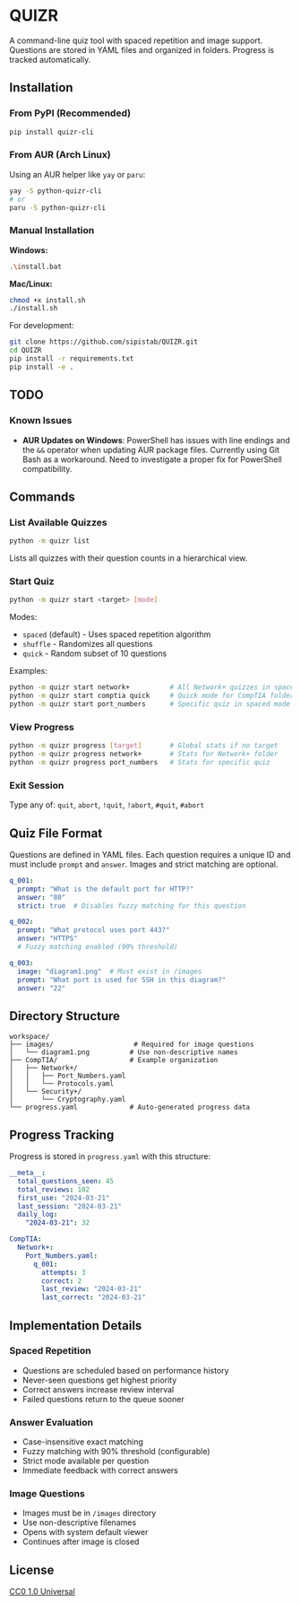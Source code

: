 # QUIZR

A command-line quiz tool with spaced repetition and image support. Questions are stored in YAML files and organized in folders. Progress is tracked automatically.

## Installation

### From PyPI (Recommended)
```bash
pip install quizr-cli
```

### From AUR (Arch Linux)
Using an AUR helper like `yay` or `paru`:
```bash
yay -S python-quizr-cli
# or
paru -S python-quizr-cli
```

### Manual Installation

**Windows:**
```bash
.\install.bat
```

**Mac/Linux:**
```bash
chmod +x install.sh
./install.sh
```

For development:
```bash
git clone https://github.com/sipistab/QUIZR.git
cd QUIZR
pip install -r requirements.txt
pip install -e .
```

## TODO

### Known Issues
- **AUR Updates on Windows**: PowerShell has issues with line endings and the `&&` operator when updating AUR package files. Currently using Git Bash as a workaround. Need to investigate a proper fix for PowerShell compatibility.

## Commands

### List Available Quizzes
```bash
python -m quizr list
```
Lists all quizzes with their question counts in a hierarchical view.

### Start Quiz
```bash
python -m quizr start <target> [mode]
```

Modes:
- `spaced` (default) - Uses spaced repetition algorithm
- `shuffle` - Randomizes all questions
- `quick` - Random subset of 10 questions

Examples:
```bash
python -m quizr start network+          # All Network+ quizzes in spaced mode
python -m quizr start comptia quick     # Quick mode for CompTIA folder
python -m quizr start port_numbers      # Specific quiz in spaced mode
```

### View Progress
```bash
python -m quizr progress [target]       # Global stats if no target
python -m quizr progress network+       # Stats for Network+ folder
python -m quizr progress port_numbers   # Stats for specific quiz
```

### Exit Session
Type any of: `quit`, `abort`, `!quit`, `!abort`, `#quit`, `#abort`

## Quiz File Format

Questions are defined in YAML files. Each question requires a unique ID and must include `prompt` and `answer`. Images and strict matching are optional.

```yaml
q_001:
  prompt: "What is the default port for HTTP?"
  answer: "80"
  strict: true  # Disables fuzzy matching for this question

q_002:
  prompt: "What protocol uses port 443?"
  answer: "HTTPS"
  # Fuzzy matching enabled (90% threshold)

q_003:
  image: "diagram1.png"  # Must exist in /images
  prompt: "What port is used for SSH in this diagram?"
  answer: "22"
```

## Directory Structure
```
workspace/
├── images/                    # Required for image questions
│   └── diagram1.png          # Use non-descriptive names
├── CompTIA/                  # Example organization
│   ├── Network+/
│   │   ├── Port_Numbers.yaml
│   │   └── Protocols.yaml
│   └── Security+/
│       └── Cryptography.yaml
└── progress.yaml             # Auto-generated progress data
```

## Progress Tracking

Progress is stored in `progress.yaml` with this structure:
```yaml
__meta__:
  total_questions_seen: 45
  total_reviews: 102
  first_use: "2024-03-21"
  last_session: "2024-03-21"
  daily_log:
    "2024-03-21": 32

CompTIA:
  Network+:
    Port_Numbers.yaml:
      q_001:
        attempts: 3
        correct: 2
        last_review: "2024-03-21"
        last_correct: "2024-03-21"
```

## Implementation Details

### Spaced Repetition
- Questions are scheduled based on performance history
- Never-seen questions get highest priority
- Correct answers increase review interval
- Failed questions return to the queue sooner

### Answer Evaluation
- Case-insensitive exact matching
- Fuzzy matching with 90% threshold (configurable)
- Strict mode available per question
- Immediate feedback with correct answers

### Image Questions
- Images must be in `/images` directory
- Use non-descriptive filenames
- Opens with system default viewer
- Continues after image is closed

## License

[CC0 1.0 Universal](https://creativecommons.org/publicdomain/zero/1.0/)